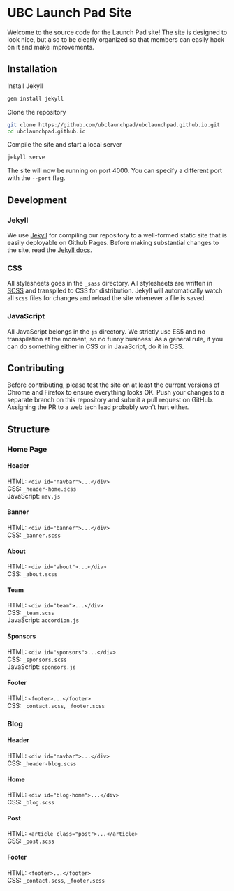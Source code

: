 # UBC Launch Pad Site

Welcome to the source code for the Launch Pad site! The site is designed to look nice, but also to be clearly organized so that members can easily hack on it and make improvements.

## Installation

Install Jekyll
```sh
gem install jekyll
```

Clone the repository
```sh
git clone https://github.com/ubclaunchpad/ubclaunchpad.github.io.git
cd ubclaunchpad.github.io
```

Compile the site and start a local server
```sh
jekyll serve
```

The site will now be running on port 4000. You can specify a different port with the `--port` flag.

## Development

### Jekyll
We use [Jekyll](https://jekyllrb.com) for compiling our repository to a well-formed static site that is easily deployable on Github Pages. Before making substantial changes to the site, read the [Jekyll docs](https://jekyllrb.com/docs/home/).

### CSS
All stylesheets goes in the `_sass` directory. All stylesheets are written in [SCSS](http://sass-lang.com) and transpiled to CSS for distribution. Jekyll will automatically watch all `scss` files for changes and reload the site whenever a file is saved.

### JavaScript
All JavaScript belongs in the `js` directory. We strictly use ES5 and no transpilation at the moment, so no funny business! As a general rule, if you can do something either in CSS or in JavaScript, do it in CSS.

## Contributing

Before contributing, please test the site on at least the current versions of Chrome and Firefox to ensure everything looks OK. Push your changes to a separate branch on this repository and submit a pull request on GitHub. Assigning the PR to a web tech lead probably won't hurt either.

## Structure

### Home Page

#### Header
HTML: `<div id="navbar">...</div>`  
CSS: `_header-home.scss`  
JavaScript: `nav.js`  

#### Banner
HTML: `<div id="banner">...</div>`  
CSS: `_banner.scss`  

#### About
HTML: `<div id="about">...</div>`  
CSS: `_about.scss`  

#### Team
HTML: `<div id="team">...</div>`  
CSS: `_team.scss`  
JavaScript: `accordion.js`  

#### Sponsors
HTML: `<div id="sponsors">...</div>`  
CSS: `_sponsors.scss`  
JavaScript: `sponsors.js`  

#### Footer
HTML: `<footer>...</footer>`  
CSS: `_contact.scss`, `_footer.scss`  

### Blog

#### Header
HTML: `<div id="navbar">...</div>`  
CSS: `_header-blog.scss`  

#### Home
HTML: `<div id="blog-home">...</div>`  
CSS: `_blog.scss`  

#### Post
HTML: `<article class="post">...</article>`  
CSS: `_post.scss`  

#### Footer
HTML: `<footer>...</footer>`  
CSS: `_contact.scss`, `_footer.scss`  
